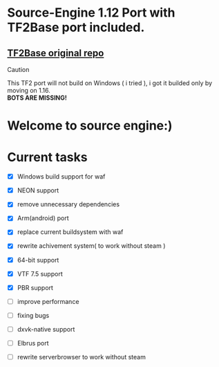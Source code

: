 
# Source-Engine 1.12 Port with TF2Base port included. 
## [TF2Base original repo](https://github.com/NicknineTheEagle/TF2-Base) 

> [!CAUTION]
> This TF2 port will not build on Windows ( i tried ),  i got it builded only by moving on 1.16. <br> **BOTS ARE MISSING!**

# Welcome to source engine:)

# Current tasks
- [x] Windows build support for waf
- [x] NEON support
- [x] remove unnecessary dependencies
- [x] Arm(android) port
- [x] replace current buildsystem with waf
- [x] rewrite achivement system( to work without steam )
- [x] 64-bit support
- [x] VTF 7.5 support
- [x] PBR support
- [ ] improve performance
- [ ] fixing bugs
- [ ] dxvk-native support
- [ ] Elbrus port
- [ ] rewrite serverbrowser to work without steam

